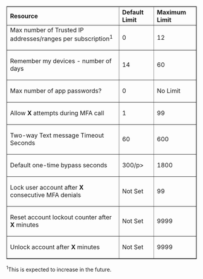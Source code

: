 <table cellspacing="0" border="1">
<tr>
   <th align="left" valign="middle">Resource</th>
   <th align="left" valign="middle">Default Limit</th>
   <th align="left" valign="middle">Maximum Limit</th>
</tr>
<tr>
   <td valign="middle">Max number of Trusted IP addresses/ranges</a> per subscription<sup>1</sup></p></td>
   <td valign="middle"><p>0</p></td>
   <td valign="middle"><p>12</p></td>
</tr>
<tr>
   <td valign="middle"><p>Remember my devices - number of days</p></td>
   <td valign="middle"><p>14</p></td>
   <td valign="middle"><p>60</p></td>
</tr>
<tr>
   <td valign="middle"><p>Max number of app passwords?</p></td>
   <td valign="middle"><p>0</p></td>
   <td valign="middle"><p>No Limit</p></td>
</tr>
<tr>
   <td valign="middle"><p>Allow <b>X</b> attempts during MFA call</p></td>
   <td valign="middle"><p>1</p></td>
   <td valign="middle"><p>99</p></td>
</tr>
<tr>
   <td valign="middle"><p>Two-way Text message Timeout Seconds</p></td>
   <td valign="middle"><p>60</p></td>
   <td valign="middle"><p>600</p></td>
</tr>
<tr>
   <td valign="middle"><p>Default one-time bypass seconds</p></td>
   <td valign="middle"><p>300/p></td>
   <td valign="middle"><p>1800</p></td>
</tr>
<tr>
   <td valign="middle"><p>Lock user account after <b>X</b> consecutive MFA denials</p></td>
   <td valign="middle"><p>Not Set</p></td>
   <td valign="middle"><p>99</p></td>
</tr>
<tr>
   <td valign="middle"><p>Reset account lockout counter after <b>X</b> minutes</p></td>
   <td valign="middle"><p>Not Set</p></td>
   <td valign="middle"><p>9999</p></td>
</tr>
<tr>
   <td valign="middle"><p>Unlock account after <b>X</b> minutes</p></td>
   <td valign="middle"><p>Not Set</p></td>
   <td valign="middle"><p>9999</p></td>
</tr>
</table>

<sup>1</sup>This is expected to increase in the future.







